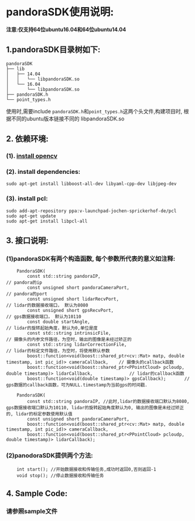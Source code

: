 # pandoraSDK使用说明:
**注意:仅支持64位ubuntu16.04和64位ubuntu14.04**
## 1.pandoraSDK目录树如下:
```
pandoraSDK
├── lib  
│   ├── 14.04
│   │   └── libpandoraSDK.so
│   └── 16.04
│       └── libpandoraSDK.so
├── pandoraSDK.h
└── point_types.h
```
使用时,需要include `pandoraSDK.h`和`point_types.h`这两个头文件,构建项目时, 根据不同的ubuntu版本链接不同的 libpandoraSDK.so
## 2. 依赖环境:
### (1). [install opencv](https://docs.opencv.org/3.1.0/d7/d9f/tutorial_linux_install.html)

### (2). install dependencies:
```
sudo apt-get install libboost-all-dev libyaml-cpp-dev libjpeg-dev
```
### (3). install pcl:
```
sudo add-apt-repository ppa:v-launchpad-jochen-sprickerhof-de/pcl
sudo apt-get update
sudo apt-get install libpcl-all
```

## 3. 接口说明:
### (1)pandoraSDK有两个构造函数, 每个参数所代表的意义如注释:
```
	PandoraSDK(
		const std::string pandoraIP, 														// pandora的ip
		const unsigned short pandoraCameraPort,		   						// pandora的port
		const unsigned short lidarRecvPort,     								// lidar的数据接收端口， 默认为8080
		const unsigned short gpsRecvPort,												// gps数据接收端口， 默认为10110
		const double startAngle,		  													// lidar的旋转起始角度，默认为0,单位是度
		const std::string intrinsicFile, 												// 摄像头的内参文件路径，为空时，输出的图像是未经过矫正的
		const std::string lidarCorrectionFile, 									// lidar的标定文件路径，为空时，将使用默认参数
		boost::function<void(boost::shared_ptr<cv::Mat> matp, double timestamp, int pic_id)> cameraCallback, 	// 摄像头的callback函数
		boost::function<void(boost::shared_ptr<PPointCloud> pcloudp, double timestamp)> lidarCallback, 				// lidar的callback函数
		boost::function<void(double timestamp)> gpsCallback);		// gps数据的callback函数，可为NULL.timestamp为当前gps的时间戳.
```
```
	PandoraSDK(
		const std::string pandoraIP, //此时,lidar的数据接收端口默认为8080, gps数据接收端口默认为10110, lidar的旋转起始角度默认为0, 输出的图像是未经过矫正的, lidar的标定参数使用默认值
		const unsigned short pandoraCameraPort,
		boost::function<void(boost::shared_ptr<cv::Mat> matp, double timestamp, int pic_id)> cameraCallback,
		boost::function<void(boost::shared_ptr<PPointCloud> pcloudp, double timestamp)> lidarCallback);
```
### (2)panodoraSDK提供两个方法:
```
	int start(); //开始数据接收和传输任务,成功时返回0,否则返回-1
	void stop(); //停止数据接收和传输任务
```

## 4. Sample Code:
### 请参照sample文件
